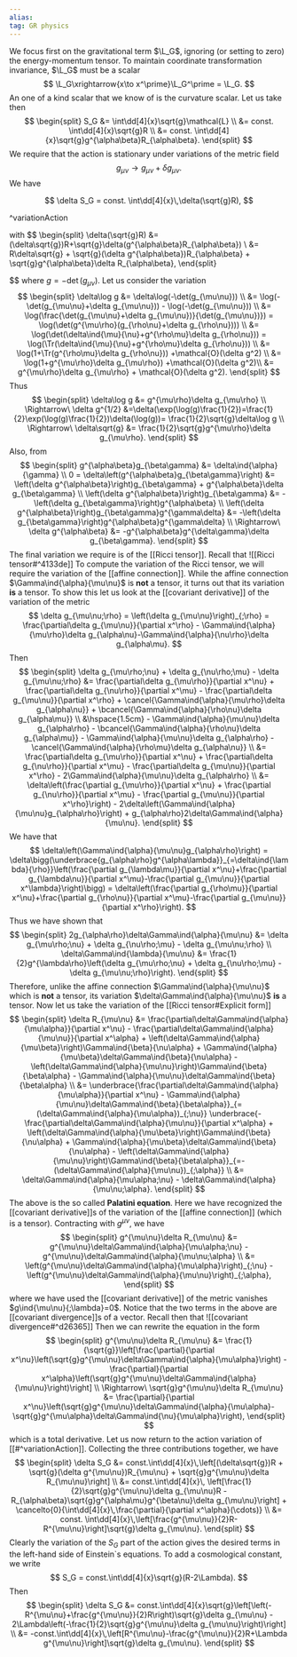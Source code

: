 ```yaml
---
alias:
tag: GR physics
---
```



We focus first on the gravitational term $\L_G$, ignoring (or setting to zero) the energy-momentum tensor. To maintain coordinate transformation invariance, $\L_G$ must be a scalar
$$
    \L_G\xrightarrow{x\to x^\prime}\L_G^\prime = \L_G.
$$
An one of a kind scalar that we know of is the curvature scalar. Let us take then 
$$
\begin{split}
    S_G &= \int\dd[4]{x}\sqrt{g}\mathcal{L} \\
    &= const. \int\dd[4]{x}\sqrt{g}R \\
    &= const. \int\dd[4]{x}\sqrt{g}g^{\alpha\beta}R_{\alpha\beta}.
\end{split}
$$
We require that the action is stationary under variations of the metric field
$$
    g_{\mu\nu}\to g_{\mu\nu}+\delta g_{\mu\nu}.
$$
We have

$$
    \delta S_G = const. \int\dd[4]{x}\,\delta(\sqrt{g}R),
$$

^variationAction

with
$$
\begin{split}
    \delta(\sqrt{g}R) &= (\delta\sqrt{g})R+\sqrt{g}\delta(g^{\alpha\beta}R_{\alpha\beta}) \\
    &= R\delta\sqrt{g} + \sqrt{g}(\delta g^{\alpha\beta})R_{\alpha\beta} + \sqrt{g}g^{\alpha\beta}\delta R_{\alpha\beta},
\end{split}

$$
where $g=-\det(g_{\mu\nu})$. Let us consider the variation
$$
\begin{split}
    \delta\log g &= \delta\log(-\det(g_{\mu\nu})) \\
    &= \log(-\det(g_{\mu\nu}+\delta g_{\mu\nu})) - \log(-\det(g_{\mu\nu})) \\
    &= \log(\frac{\det(g_{\mu\nu}+\delta g_{\mu\nu})}{\det(g_{\mu\nu})}) = \log(\det(g^{\mu\rho}(g_{\rho\nu}+\delta g_{\rho\nu}))) \\
    &= \log(\det(\delta\ind{\mu}{\nu}+g^{\rho\mu}\delta g_{\rho\nu})) = \log(\Tr(\delta\ind{\mu}{\nu}+g^{\rho\mu}\delta g_{\rho\nu})) \\
    &= \log(1+\Tr(g^{\rho\mu}\delta g_{\rho\nu})) +\mathcal{O}(\delta g^2) \\
    &= \log(1+g^{\mu\rho}\delta g_{\mu\rho}) +\mathcal{O}(\delta g^2)\\
    &= g^{\mu\rho}\delta g_{\mu\rho} + \mathcal{O}(\delta g^2).
\end{split}
$$
Thus 
$$
\begin{split}
    \delta\log g &= g^{\mu\rho}\delta g_{\mu\rho} \\
    \Rightarrow\ \delta g^{1/2} &=\delta(\exp(\log(g)\frac{1}{2})=\frac{1}{2}\exp(\log(g)\frac{1}{2})\delta(\log(g))= \frac{1}{2}\sqrt{g}\delta\log g \\
    \Rightarrow\ \delta\sqrt{g} &= \frac{1}{2}\sqrt{g}g^{\mu\rho}\delta g_{\mu\rho}.
\end{split}
$$
Also, from
$$
\begin{split}
    g^{\alpha\beta}g_{\beta\gamma} &= \delta\ind{\alpha}{\gamma} \\
    0 = \delta\left(g^{\alpha\beta}g_{\beta\gamma}\right) &= \left(\delta g^{\alpha\beta}\right)g_{\beta\gamma} + g^{\alpha\beta}\delta g_{\beta\gamma} \\
    \left(\delta g^{\alpha\beta}\right)g_{\beta\gamma} &= -\left(\delta g_{\beta\gamma}\right)g^{\alpha\beta} \\
    \left(\delta g^{\alpha\beta}\right)g_{\beta\gamma}g^{\gamma\delta} &= -\left(\delta g_{\beta\gamma}\right)g^{\alpha\beta}g^{\gamma\delta} \\
    \Rightarrow\ \delta g^{\alpha\beta} &= -g^{\alpha\beta}g^{\delta\gamma}\delta g_{\beta\gamma}.
\end{split}
$$
The final variation we require is of the [[Ricci tensor]]. Recall that
![[Ricci tensor#^4133de]]
To compute the variation of the Ricci tensor, we will require the variation of the [[affine connection]]. While the affine connection $\Gamma\ind{\alpha}{\mu\nu}$ is **not** a tensor, it turns out that its variation **is** a tensor. To show this let us look at the [[covariant derivative]] of the variation of the metric
$$
    \delta g_{\mu\nu;\rho} = \left(\delta g_{\mu\nu}\right)_{;\rho} = \frac{\partial\delta g_{\mu\nu}}{\partial x^\rho} - \Gamma\ind{\alpha}{\mu\rho}\delta g_{\alpha\nu}-\Gamma\ind{\alpha}{\nu\rho}\delta g_{\alpha\mu}.
$$
Then
$$
\begin{split}
    \delta g_{\mu\rho;\nu} + \delta g_{\nu\rho;\mu} - \delta g_{\mu\nu;\rho} &= \frac{\partial\delta g_{\mu\rho}}{\partial x^\nu} + \frac{\partial\delta g_{\nu\rho}}{\partial x^\mu} - \frac{\partial\delta g_{\mu\nu}}{\partial x^\rho} + \cancel{\Gamma\ind{\alpha}{\mu\rho}\delta g_{\alpha\nu}} + \bcancel{\Gamma\ind{\alpha}{\rho\nu}\delta g_{\alpha\mu}} \\
    &\hspace{1.5cm} - \Gamma\ind{\alpha}{\mu\nu}\delta g_{\alpha\rho} - \bcancel{\Gamma\ind{\alpha}{\rho\nu}\delta g_{\alpha\mu}} - \Gamma\ind{\alpha}{\mu\nu}\delta g_{\alpha\rho} - \cancel{\Gamma\ind{\alpha}{\rho\mu}\delta g_{\alpha\nu}} \\
    &= \frac{\partial\delta g_{\mu\rho}}{\partial x^\nu} + \frac{\partial\delta g_{\nu\rho}}{\partial x^\mu} - \frac{\partial\delta g_{\mu\nu}}{\partial x^\rho} - 2\Gamma\ind{\alpha}{\mu\nu}\delta g_{\alpha\rho} \\
    &= \delta\left(\frac{\partial g_{\mu\rho}}{\partial x^\nu} + \frac{\partial g_{\nu\rho}}{\partial x^\mu} - \frac{\partial g_{\mu\nu}}{\partial x^\rho}\right) - 2\delta\left(\Gamma\ind{\alpha}{\mu\nu}g_{\alpha\rho}\right) + g_{\alpha\rho}2\delta\Gamma\ind{\alpha}{\mu\nu}.
\end{split}
$$
We have that
$$
    \delta\left(\Gamma\ind{\alpha}{\mu\nu}g_{\alpha\rho}\right) = \delta\bigg(\underbrace{g_{\alpha\rho}g^{\alpha\lambda}}_{=\delta\ind{\lambda}{\rho}}\left(\frac{\partial g_{\lambda\mu}}{\partial x^\nu}+\frac{\partial g_{\lambda\nu}}{\partial x^\mu}-\frac{\partial g_{\mu\nu}}{\partial x^\lambda}\right)\bigg) = \delta\left(\frac{\partial g_{\rho\mu}}{\partial x^\nu}+\frac{\partial g_{\rho\nu}}{\partial x^\mu}-\frac{\partial g_{\mu\nu}}{\partial x^\rho}\right).
$$
Thus we have shown that
$$
\begin{split}
    2g_{\alpha\rho}\delta\Gamma\ind{\alpha}{\mu\nu} &= \delta g_{\mu\rho;\nu} + \delta g_{\nu\rho;\mu} - \delta g_{\mu\nu;\rho} \\
    \delta\Gamma\ind{\lambda}{\mu\nu} &= \frac{1}{2}g^{\lambda\rho}\left(\delta g_{\mu\rho;\nu} + \delta g_{\nu\rho;\mu} - \delta g_{\mu\nu;\rho}\right).
\end{split}
$$
Therefore, unlike the affine connection $\Gamma\ind{\alpha}{\mu\nu}$ which is **not** a tensor, its variation $\delta\Gamma\ind{\alpha}{\mu\nu}$ **is** a tensor. Now let us take the variation of the [[Ricci tensor#Explicit form]]
$$
\begin{split}
    \delta R_{\mu\nu} &= \frac{\partial\delta\Gamma\ind{\alpha}{\mu\alpha}}{\partial x^\nu} - \frac{\partial\delta\Gamma\ind{\alpha}{\mu\nu}}{\partial x^\alpha} + \left(\delta\Gamma\ind{\alpha}{\mu\beta}\right)\Gamma\ind{\beta}{\nu\alpha} + \Gamma\ind{\alpha}{\mu\beta}\delta\Gamma\ind{\beta}{\nu\alpha} - \left(\delta\Gamma\ind{\alpha}{\mu\nu}\right)\Gamma\ind{\beta}{\beta\alpha} - \Gamma\ind{\alpha}{\mu\nu}\delta\Gamma\ind{\beta}{\beta\alpha} \\
    &= \underbrace{\frac{\partial\delta\Gamma\ind{\alpha}{\mu\alpha}}{\partial x^\nu} - \Gamma\ind{\alpha}{\mu\nu}\delta\Gamma\ind{\beta}{\beta\alpha}}_{=(\delta\Gamma\ind{\alpha}{\mu\alpha})_{;\nu}} \underbrace{- \frac{\partial\delta\Gamma\ind{\alpha}{\mu\nu}}{\partial x^\alpha} + \left(\delta\Gamma\ind{\alpha}{\mu\beta}\right)\Gamma\ind{\beta}{\nu\alpha} + \Gamma\ind{\alpha}{\mu\beta}\delta\Gamma\ind{\beta}{\nu\alpha} - \left(\delta\Gamma\ind{\alpha}{\mu\nu}\right)\Gamma\ind{\beta}{\beta\alpha}}_{=-(\delta\Gamma\ind{\alpha}{\mu\nu})_{;\alpha}} \\
    &= \delta\Gamma\ind{\alpha}{\mu\alpha;\nu} - \delta\Gamma\ind{\alpha}{\mu\nu;\alpha}.
\end{split}
$$
The above is the so called **Palatini equation**. Here we have recognized the [[covariant derivative]]s of the variation of the [[affine connection]] (which is a tensor). Contracting with $g^{\mu\nu}$, we have
$$
\begin{split}
    g^{\mu\nu}\delta R_{\mu\nu} &= g^{\mu\nu}\delta\Gamma\ind{\alpha}{\mu\alpha;\nu} - g^{\mu\nu}\delta\Gamma\ind{\alpha}{\mu\nu;\alpha} \\
    &= \left(g^{\mu\nu}\delta\Gamma\ind{\alpha}{\mu\alpha}\right)_{;\nu} - \left(g^{\mu\nu}\delta\Gamma\ind{\alpha}{\mu\nu}\right)_{;\alpha},
\end{split}
$$
where we have used the [[covariant derivative]] of the metric vanishes $g\ind{\mu\nu}{;\lambda}=0$. Notice that the two terms in the above are [[covariant divergence]]s of a vector. Recall then that
![[covariant divergence#^d26365]]
Then we can rewrite the equation in the form
$$
\begin{split}
    g^{\mu\nu}\delta R_{\mu\nu} &= \frac{1}{\sqrt{g}}\left[\frac{\partial}{\partial x^\nu}\left(\sqrt{g}g^{\mu\nu}\delta\Gamma\ind{\alpha}{\mu\alpha}\right) - \frac{\partial}{\partial x^\alpha}\left(\sqrt{g}g^{\mu\nu}\delta\Gamma\ind{\alpha}{\mu\nu}\right)\right] \\
    \Rightarrow\ \sqrt{g}g^{\mu\nu}\delta R_{\mu\nu} &= \frac{\partial}{\partial x^\nu}\left(\sqrt{g}g^{\mu\nu}\delta\Gamma\ind{\alpha}{\mu\alpha}-\sqrt{g}g^{\mu\alpha}\delta\Gamma\ind{\nu}{\mu\alpha}\right),
\end{split}
$$
which is a total derivative. Let us now return to the action variation of [[#^variationAction]]. Collecting the three contributions together, we have
$$
\begin{split}
    \delta S_G &= const.\int\dd[4]{x}\,\left[(\delta\sqrt{g})R + \sqrt{g}(\delta g^{\mu\nu})R_{\mu\nu} + \sqrt{g}g^{\mu\nu}\delta R_{\mu\nu}\right] \\
    &= const.\int\dd[4]{x}\, \left[\frac{1}{2}\sqrt{g}g^{\mu\nu}\delta g_{\mu\nu}R - R_{\alpha\beta}\sqrt{g}g^{\alpha\mu}g^{\beta\nu}\delta g_{\mu\nu}\right] + \cancelto{0}{\int\dd[4]{x}\,\frac{\partial}{\partial x^\alpha}(\cdots)} \\
    &= const. \int\dd[4]{x}\,\left[\frac{g^{\mu\nu}}{2}R-R^{\mu\nu}\right]\sqrt{g}\delta g_{\mu\nu}.
\end{split}
$$
Clearly the variation of the $S_G$ part of the action gives the desired terms in the left-hand side of Einstein`s equations. To add a cosmological constant, we write
$$
    S_G = const.\int\dd[4]{x}\sqrt{g}(R-2\Lambda).
$$
Then
$$
\begin{split}
    \delta S_G &= const.\int\dd[4]{x}\sqrt{g}\left[\left(-R^{\mu\nu}+\frac{g^{\mu\nu}}{2}R\right)\sqrt{g}\delta g_{\mu\nu} - 2\Lambda\left(-\frac{1}{2}\sqrt{g}g^{\mu\nu}\delta g_{\mu\nu}\right)\right] \\
    &= -const.\int\dd[4]{x}\,\left[R^{\mu\nu}-\frac{g^{\mu\nu}}{2}R+\Lambda g^{\mu\nu}\right]\sqrt{g}\delta g_{\mu\nu}.
\end{split}
$$
